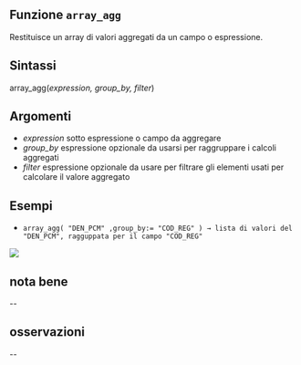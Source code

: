 ## Funzione `array_agg`

Restituisce un array di valori aggregati da un campo o espressione.

## Sintassi

array_agg(_expression, group_by, filter_)

## Argomenti

* _expression_ sotto espressione o campo da aggregare
* _group_by_ espressione opzionale da usarsi per raggruppare i calcoli aggregati
* _filter_ espressione opzionale da usare per filtrare gli elementi usati per calcolare il valore aggregato

## Esempi

* `array_agg( "DEN_PCM" ,group_by:= "COD_REG" ) → lista di valori del "DEN_PCM", ragguppata per il campo "COD_REG"`

<img src="/img/aggregates/aggragate/array_agg1.png">

## nota bene

--

## osservazioni

--